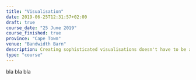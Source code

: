 ```yaml
---
title: "Visualisation"
date: 2019-06-25T12:31:57+02:00
draft: true
course_date: "25 June 2019"
course_finished: true
province: "Cape Town"
venue: "Bandwidth Barn"
description: Creating sophisticated visualisations doesn't have to be a challenge. Let us introduce you to your new best friend -the tidyverse.
type: "course"
---
```


bla bla bla 